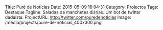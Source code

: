 Title: Puré de Notícias
Date: 2015-05-09 16:04:31
Category: Projectos
Tags: Destaque
Tagline: Saladas de manchetes diárias. Um bot de twitter dadaísta.
ProjectURL: http://twitter.com/puredenoticias
Image: /media/projects/pure-de-noticias_400x300.png
